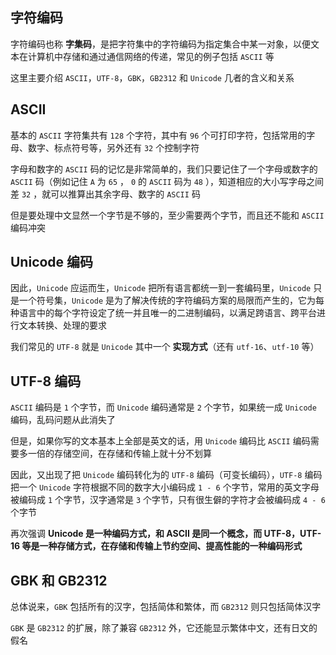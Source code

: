 









## 字符编码

字符编码也称 **字集码**，是把字符集中的字符编码为指定集合中某一对象，以便文本在计算机中存储和通过通信网络的传递，常见的例子包括 `ASCII` 等

这里主要介绍 `ASCII`，`UTF-8`，`GBK`，`GB2312` 和 `Unicode` 几者的含义和关系

<!--more-->

## ASCII

基本的 `ASCII` 字符集共有 `128` 个字符，其中有 `96` 个可打印字符，包括常用的字母、数字、标点符号等，另外还有 `32` 个控制字符

字母和数字的 `ASCII` 码的记忆是非常简单的，我们只要记住了一个字母或数字的 `ASCII` 码（例如记住 `A` 为 `65` ， `0` 的 `ASCII` 码为 `48` ），知道相应的大小写字母之间差 `32` ，就可以推算出其余字母、数字的 `ASCII` 码

但是要处理中文显然一个字节是不够的，至少需要两个字节，而且还不能和 `ASCII` 编码冲突

## Unicode 编码

因此，`Unicode` 应运而生，`Unicode` 把所有语言都统一到一套编码里，`Unicode` 只是一个符号集，`Unicode` 是为了解决传统的字符编码方案的局限而产生的，它为每种语言中的每个字符设定了统一并且唯一的二进制编码，以满足跨语言、跨平台进行文本转换、处理的要求

我们常见的 `UTF-8` 就是 `Unicode` 其中一个 **实现方式**（还有 `utf-16`、`utf-10` 等）


## UTF-8 编码

`ASCII` 编码是 `1` 个字节，而 `Unicode` 编码通常是 `2` 个字节，如果统一成 `Unicode` 编码，乱码问题从此消失了

但是，如果你写的文本基本上全部是英文的话，用 `Unicode` 编码比 `ASCII` 编码需要多一倍的存储空间，在存储和传输上就十分不划算

因此，又出现了把 `Unicode` 编码转化为的 `UTF-8` 编码（可变长编码），`UTF-8` 编码把一个 `Unicode` 字符根据不同的数字大小编码成 `1 - 6` 个字节，常用的英文字母被编码成 `1` 个字节，汉字通常是 `3` 个字节，只有很生僻的字符才会被编码成 `4 - 6` 个字节

再次强调 **Unicode 是一种编码方式，和 ASCII 是同一个概念，而 UTF-8，UTF-16 等是一种存储方式，在存储和传输上节约空间、提高性能的一种编码形式**


## GBK 和 GB2312

总体说来，`GBK` 包括所有的汉字，包括简体和繁体，而 `GB2312` 则只包括简体汉字

`GBK` 是 `GB2312` 的扩展，除了兼容 `GB2312` 外，它还能显示繁体中文，还有日文的假名


